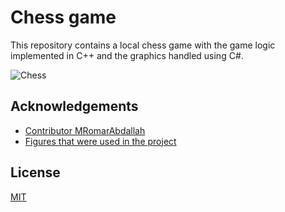 # Chess game

This repository contains a local chess game with the game logic implemented in C++ and the graphics handled using C#.

![Chess](https://github.com/user-attachments/assets/e5c3f07d-d457-4efa-b2bc-3715a4a3515d)

## Acknowledgements

 - [Contributor MRomarAbdallah](https://github.com/MRomarAbdallah)
 - [Figures that were used in the project](https://www.vecteezy.com/)

## License

[MIT](https://choosealicense.com/licenses/mit/)

